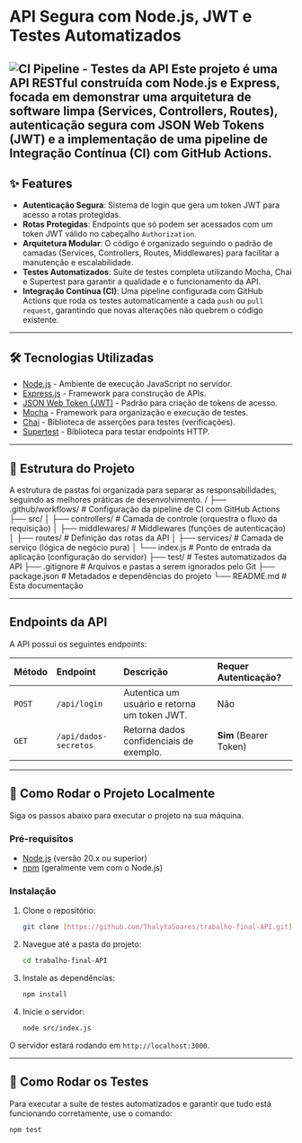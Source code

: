 # API Segura com Node.js, JWT e Testes Automatizados

![CI Pipeline - Testes da API](https://github.com/ThalytaSoares/trabalho-final-API/actions/workflows/ci-pipeline.yml/badge.svg)
Este projeto é uma API RESTful construída com Node.js e Express, focada em demonstrar uma arquitetura de software limpa (Services, Controllers, Routes), autenticação segura com JSON Web Tokens (JWT) e a implementação de uma pipeline de Integração Contínua (CI) com GitHub Actions.
---

## ✨ Features

-   **Autenticação Segura**: Sistema de login que gera um token JWT para acesso a rotas protegidas.
-   **Rotas Protegidas**: Endpoints que só podem ser acessados com um token JWT válido no cabeçalho `Authorization`.
-   **Arquitetura Modular**: O código é organizado seguindo o padrão de camadas (Services, Controllers, Routes, Middlewares) para facilitar a manutenção e escalabilidade.
-   **Testes Automatizados**: Suíte de testes completa utilizando Mocha, Chai e Supertest para garantir a qualidade e o funcionamento da API.
-   **Integração Contínua (CI)**: Uma pipeline configurada com GitHub Actions que roda os testes automaticamente a cada `push` ou `pull request`, garantindo que novas alterações não quebrem o código existente.

---

## 🛠️ Tecnologias Utilizadas

-   [Node.js](https://nodejs.org/) - Ambiente de execução JavaScript no servidor.
-   [Express.js](https://expressjs.com/pt-br/) - Framework para construção de APIs.
-   [JSON Web Token (JWT)](https://jwt.io/) - Padrão para criação de tokens de acesso.
-   [Mocha](https://mochajs.org/) - Framework para organização e execução de testes.
-   [Chai](https://www.chaijs.com/) - Biblioteca de asserções para testes (verificações).
-   [Supertest](https://github.com/visionmedia/supertest) - Biblioteca para testar endpoints HTTP.

---

## 📂 Estrutura do Projeto

A estrutura de pastas foi organizada para separar as responsabilidades, seguindo as melhores práticas de desenvolvimento.
/
├── .github/workflows/      # Configuração da pipeline de CI com GitHub Actions
├── src/
│   ├── controllers/      # Camada de controle (orquestra o fluxo da requisição)
│   ├── middlewares/      # Middlewares (funções de autenticação)
│   ├── routes/           # Definição das rotas da API
│   ├── services/         # Camada de serviço (lógica de negócio pura)
│   └── index.js          # Ponto de entrada da aplicação (configuração do servidor)
├── test/                   # Testes automatizados da API
├── .gitignore              # Arquivos e pastas a serem ignorados pelo Git
├── package.json            # Metadados e dependências do projeto
└── README.md               # Esta documentação

---

## Endpoints da API

A API possui os seguintes endpoints:

| Método | Endpoint             | Descrição                                 | Requer Autenticação? |
| :----- | :------------------- | :---------------------------------------- | :------------------- |
| `POST` | `/api/login`         | Autentica um usuário e retorna um token JWT. | Não                  |
| `GET`  | `/api/dados-secretos`| Retorna dados confidenciais de exemplo.   | **Sim** (Bearer Token)   |

---

## 🚀 Como Rodar o Projeto Localmente

Siga os passos abaixo para executar o projeto na sua máquina.

### Pré-requisitos

-   [Node.js](httpss://nodejs.org/en/) (versão 20.x ou superior)
-   [npm](https://www.npmjs.com/) (geralmente vem com o Node.js)

### Instalação

1.  Clone o repositório:
    ```bash
    git clone [https://github.com/ThalytaSoares/trabalho-final-API.git](https://github.com/ThalytaSoares/trabalho-final-API.git)
    ```

2.  Navegue até a pasta do projeto:
    ```bash
    cd trabalho-final-API
    ```

3.  Instale as dependências:
    ```bash
    npm install
    ```

4.  Inicie o servidor:
    ```bash
    node src/index.js
    ```

O servidor estará rodando em `http://localhost:3000`.

---

## 🧪 Como Rodar os Testes

Para executar a suíte de testes automatizados e garantir que tudo está funcionando corretamente, use o comando:

```bash
npm test
